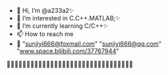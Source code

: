 - 👋 Hi, I’m @a233a2✨
- 👀 I’m interested in C.C++.MATLAB;✨
- 🌱 I’m currently learning C/C++✨
- 📫 How to reach me
- 📧 "sunjiyi666@foxmail.com" "sunjiyi666@qq.com" "www.space.bilibili.com/37767944"


🎂🥚🍓🍊🦐🥣🍎🍒🍑🍜🍲🥬🍗🍐🍠🍉🍦🍅🌽🍌🥔🍕🥦🥕🍇🍣🥭🍍🥝🍆🥩🥜
